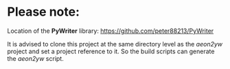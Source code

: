 # Please note:

Location of the  **PyWriter**  library: https://github.com/peter88213/PyWriter

It is advised to clone this project at the same directory level as the  *aeon2yw*  project and set a project reference to it. So the build scripts can generate the  *aeon2yw*  script.

